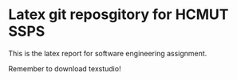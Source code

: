 # Latex git reposgitory for HCMUT SSPS

This is the latex report for software engineering assignment.

Remember to download texstudio!